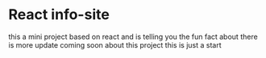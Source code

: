 # React info-site

this a mini project based on react and is telling you the fun fact about 
there is more update coming soon about this project this is just a start
